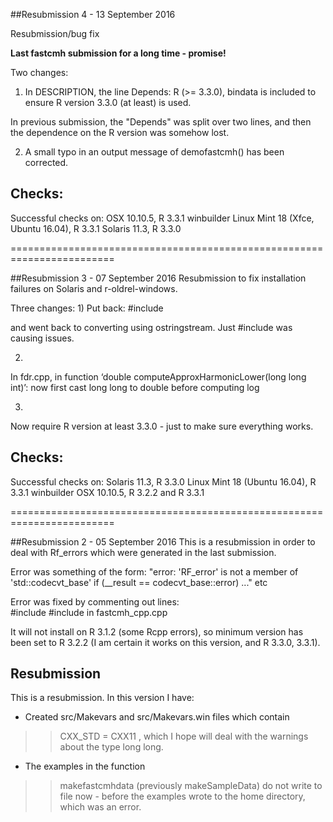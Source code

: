 ##Resubmission 4 - 13 September 2016

Resubmission/bug fix

**Last fastcmh submission for a long time - promise!**

Two changes:
1) In DESCRIPTION, the line
    Depends: R (>= 3.3.0), bindata
is included to ensure R version 3.3.0 (at least) is used.

In previous submission, the "Depends" was split over two lines, and then
the dependence on the R version was somehow lost.


2) A small typo in an output message of demofastcmh() has been corrected.

Checks:
------------------------------------
Successful checks on:
OSX 10.10.5, R 3.3.1
winbuilder
Linux Mint 18 (Xfce, Ubuntu 16.04), R 3.3.1
Solaris 11.3, R 3.3.0



========================================================================



##Resubmission 3 - 07 September 2016
Resubmission to fix installation failures on Solaris and r-oldrel-windows.

Three changes:
1) 
Put back:
#include<sstream>

and went back to converting using ostringstream. Just #include<fstream> was causing issues.

2)
In fdr.cpp, in function ‘double computeApproxHarmonicLower(long long int)’:
now first cast long long to double before computing log

3)
Now require R version at least 3.3.0 - just to make sure everything works.


Checks:
------------------------------------
Successful checks on:
Solaris 11.3, R 3.3.0
Linux Mint 18 (Ubuntu 16.04), R 3.3.1
winbuilder
OSX 10.10.5, R 3.2.2 and R 3.3.1



========================================================================




##Resubmission 2 - 05 September 2016
This is a resubmission in order to deal with Rf_errors which were generated in the last submission.

Error was something of the form: 
"error: 'RF_error' is not a member of 'std::codecvt_base'   if (__result == codecvt_base::error) ..." etc

Error was fixed by commenting out lines:  
#include<fstream>
#include<sstream>
in fastcmh_cpp.cpp

It will not install on R 3.1.2 (some Rcpp errors), so minimum version has been set to R 3.2.2 (I am certain it works on this version, and R 3.3.0, 3.3.1).



## Resubmission
This is a resubmission. In this version I have:

* Created src/Makevars and src/Makevars.win files which contain  
>> CXX_STD = CXX11
, which I hope will deal with the warnings about the type long long.


* The examples in the function 
>> makefastcmhdata
(previously makeSampleData) do not write to file now - before the examples wrote to the home directory, which was an error.

